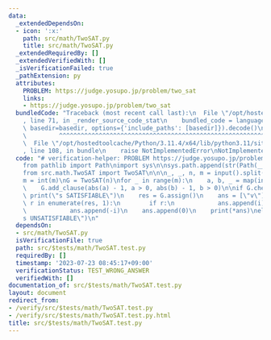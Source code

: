 ```yaml
---
data:
  _extendedDependsOn:
  - icon: ':x:'
    path: src/math/TwoSAT.py
    title: src/math/TwoSAT.py
  _extendedRequiredBy: []
  _extendedVerifiedWith: []
  _isVerificationFailed: true
  _pathExtension: py
  attributes:
    PROBLEM: https://judge.yosupo.jp/problem/two_sat
    links:
    - https://judge.yosupo.jp/problem/two_sat
  bundledCode: "Traceback (most recent call last):\n  File \"/opt/hostedtoolcache/Python/3.11.4/x64/lib/python3.11/site-packages/onlinejudge_verify/documentation/build.py\"\
    , line 71, in _render_source_code_stat\n    bundled_code = language.bundle(stat.path,\
    \ basedir=basedir, options={'include_paths': [basedir]}).decode()\n          \
    \         ^^^^^^^^^^^^^^^^^^^^^^^^^^^^^^^^^^^^^^^^^^^^^^^^^^^^^^^^^^^^^^^^^^^^^^^^^^^^^^^^^\n\
    \  File \"/opt/hostedtoolcache/Python/3.11.4/x64/lib/python3.11/site-packages/onlinejudge_verify/languages/python.py\"\
    , line 108, in bundle\n    raise NotImplementedError\nNotImplementedError\n"
  code: "# verification-helper: PROBLEM https://judge.yosupo.jp/problem/two_sat\n\
    from pathlib import Path\nimport sys\n\nsys.path.append(str(Path(__file__).resolve().parent.parent.parent.parent))\n\
    from src.math.TwoSAT import TwoSAT\n\n\n_, _, n, m = input().split()\nn = int(n)\n\
    m = int(m)\nG = TwoSAT(n)\nfor _ in range(m):\n    a, b, _ = map(int, input().split())\n\
    \    G.add_clause(abs(a) - 1, a > 0, abs(b) - 1, b > 0)\n\nif G.check():\n   \
    \ print(\"s SATISFIABLE\")\n    res = G.assign()\n    ans = [\"v\"]\n    for i,\
    \ r in enumerate(res, 1):\n        if r:\n            ans.append(i)\n        else:\n\
    \            ans.append(-i)\n    ans.append(0)\n    print(*ans)\nelse:\n    print(\"\
    s UNSATISFIABLE\")\n"
  dependsOn:
  - src/math/TwoSAT.py
  isVerificationFile: true
  path: src/$tests/math/TwoSAT.test.py
  requiredBy: []
  timestamp: '2023-07-23 08:45:17+09:00'
  verificationStatus: TEST_WRONG_ANSWER
  verifiedWith: []
documentation_of: src/$tests/math/TwoSAT.test.py
layout: document
redirect_from:
- /verify/src/$tests/math/TwoSAT.test.py
- /verify/src/$tests/math/TwoSAT.test.py.html
title: src/$tests/math/TwoSAT.test.py
---
```

